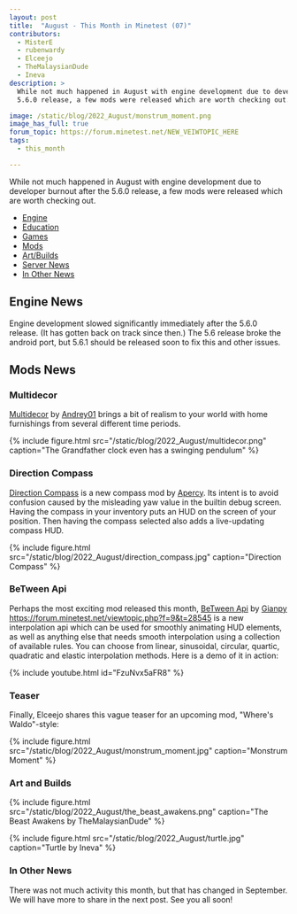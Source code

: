 ```yaml
---
layout: post
title:  "August - This Month in Minetest (07)"
contributors:
  - MisterE
  - rubenwardy
  - Elceejo
  - TheMalaysianDude
  - Ineva
description: >
  While not much happened in August with engine development due to developer burnout after the 
  5.6.0 release, a few mods were released which are worth checking out.

image: /static/blog/2022_August/monstrum_moment.png
image_has_full: true
forum_topic: https://forum.minetest.net/NEW_VEIWTOPIC_HERE
tags:
  - this_month

---
```

While not much happened in August with engine development due to developer burnout after the 
5.6.0 release, a few mods were released which are worth checking out.

<!-- more -->

*  [Engine](#engine)
*  [Education](#edu)
*  [Games](#games)
*  [Mods](#mods)
*  [Art/Builds](#art)
*  [Server News](#s-news)
*  [In Other News](#o-news)


## Engine News <a name="engine"></a>

Engine development slowed significantly immediately after the 5.6.0 release. (It has gotten back on track since then.) The 5.6 release broke the android port, but 5.6.1 should be released soon to fix this and other issues.

## Mods News <a name="mods"></a>

### Multidecor

[Multidecor](https://content.minetest.net/packages/Andrey01/multidecor/) by [Andrey01](https://content.minetest.net/users/Andrey01/) brings a bit of realism to your world with home furnishings from several different time periods. 

{% include figure.html src="/static/blog/2022_August/multidecor.png" caption="The Grandfather clock even has a swinging pendulum" %}

### Direction Compass

[Direction Compass](https://content.minetest.net/packages/apercy/direction_compass/) is a new compass mod by [Apercy](https://content.minetest.net/users/apercy/). Its intent is to avoid confusion caused by the misleading yaw value in the builtin debug screen. Having the compass in your inventory puts an HUD on the screen of your position. Then having the compass selected also adds a live-updating compass HUD.

{% include figure.html src="/static/blog/2022_August/direction_compass.jpg" caption="Direction Compass" %}

### BeTween Api

Perhaps the most exciting mod released this month, [BeTween Api](https://content.minetest.net/packages/_gianpy_/api_between/) by [Gianpy](https://content.minetest.net/users/_gianpy_/)
https://forum.minetest.net/viewtopic.php?f=9&t=28545 is a new interpolation api which can be used for smoothly animating HUD elements, as well as anything else that needs smooth interpolation using a collection of available rules. You can choose from linear, sinusoidal, circular, quartic, quadratic and elastic interpolation methods. Here is a demo of it in action: 

{% include youtube.html id="FzuNvx5aFR8" %}

### Teaser

Finally, Elceejo shares this vague teaser for an upcoming mod, "Where's Waldo"-style:

{% include figure.html src="/static/blog/2022_August/monstrum_moment.jpg" caption="Monstrum Moment" %}

### Art and Builds

{% include figure.html src="/static/blog/2022_August/the_beast_awakens.png" caption="The Beast Awakens by TheMalaysianDude" %}

{% include figure.html src="/static/blog/2022_August/turtle.jpg" caption="Turtle by Ineva" %}


### In Other News

There was not much activity this month, but that has changed in September. We will have more to share in the next post. See you all soon! 